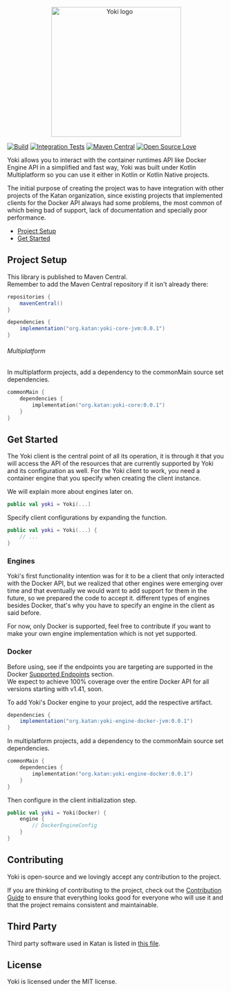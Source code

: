 <p align="center">
    <img alt="Yoki logo" src="https://user-images.githubusercontent.com/24600258/159191738-7b3d9a65-d78b-4cb2-b02f-49c09732852e.png" width="300">
</p>

[![Build](https://github.com/KatanPanel/yoki/actions/workflows/build.yml/badge.svg)](https://github.com/KatanPanel/yoki/actions/workflows/build.yml)
[![Integration Tests](https://github.com/KatanPanel/yoki/actions/workflows/integration-tests.yml/badge.svg)](https://github.com/KatanPanel/yoki/actions/workflows/integration-tests.yml)
[![Maven Central](https://img.shields.io/maven-central/v/org.katan/yoki)](https://mvnrepository.com/artifact/org.katan)
[![Open Source Love](https://badges.frapsoft.com/os/v2/open-source.png?v=103)](https://github.com/ellerbrock/open-source-badges/)
</center>

Yoki allows you to interact with the container runtimes API like Docker Engine API in a simplified and fast way, Yoki was built under Kotlin Multiplatform so you can use it either in Kotlin or Kotlin Native projects. 

The initial purpose of creating the project was to have integration with other projects of the Katan organization, since existing projects that implemented clients for the Docker API always had some problems, the most common of which being bad of support, lack of documentation and specially poor performance.

* [Project Setup](#project-setup)
* [Get Started](#get-started)

## Project Setup
This library is published to Maven Central.\
Remember to add the Maven Central repository if it isn't already there:
```groovy
repositories {
    mavenCentral()
}

dependencies {
    implementation("org.katan:yoki-core-jvm:0.0.1")
}
```

###### Multiplatform
In multiplatform projects, add a dependency to the commonMain source set dependencies.
```kotlin
commonMain {
    dependencies {
        implementation("org.katan:yoki-core:0.0.1")
    }
}
```

## Get Started
The Yoki client is the central point of all its operation, it is through it that you will access the API of the resources that are currently supported by Yoki and its configuration as well. For the Yoki client to work, you need a container engine that you specify when creating the client instance.

We will explain more about engines later on.
```kotlin
public val yoki = Yoki(...)
```

Specify client configurations by expanding the function.
```kotlin
public val yoki = Yoki(...) {
    // ...
}
```

### Engines
Yoki's first functionality intention was for it to be a client that only interacted with the Docker API, but we realized that other engines were emerging over time and that eventually we would want to add support for them in the future, so we prepared the code to accept it. different types of engines besides Docker, that's why you have to specify an engine in the client as said before.

For now, only Docker is supported, feel free to contribute if you want to make your own engine implementation which is not yet supported.

### Docker
Before using, see if the endpoints you are targeting are supported in the Docker [Supported Endpoints](https://github.com/KatanPanel/yoki/blob/main/yoki-engine-docker/README.md) section.\
We expect to achieve 100% coverage over the entire Docker API for all versions starting with v1.41, soon.

To add Yoki's Docker engine to your project, add the respective artifact.

```groovy
dependencies {
    implementation("org.katan:yoki-engine-docker-jvm:0.0.1")
}
```

In multiplatform projects, add a dependency to the commonMain source set dependencies.
```kotlin
commonMain {
    dependencies {
        implementation("org.katan:yoki-engine-docker:0.0.1")
    }
}
```

Then configure in the client initialization step.
```kotlin
public val yoki = Yoki(Docker) {
    engine { 
        // DockerEngineConfig
    }
}
```

## Contributing
Yoki is open-source and we lovingly accept any contribution to the project. 

If you are thinking of contributing to the project, check out the [Contribution Guide](https://github.com/KatanPanel/yoki/blob/main/CONTRIBUTING.md) to ensure that everything looks good for everyone who will use it and that the project remains consistent and maintainable.

## Third Party
Third party software used in Katan is listed in [this file](THIRDPARTY.md).

## License
Yoki is licensed under the MIT license.
